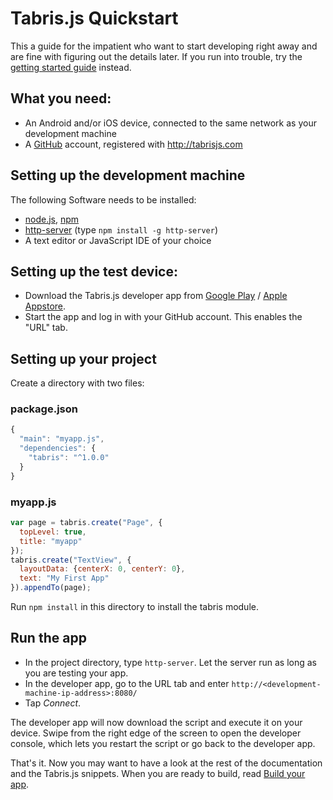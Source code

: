 ---
---
# Tabris.js Quickstart

This a guide for the impatient who want to start developing right away and are fine with figuring out the details later. If you run into trouble, try the [getting started guide](getting-started.md) instead.

## What you need:

- An Android and/or iOS device, connected to the same network as your development machine
- A [GitHub](https://github.com/) account, registered with http://tabrisjs.com

## Setting up the development machine

The following Software needs to be installed:

- [node.js](https://nodejs.org/), [npm](https://docs.npmjs.com/getting-started/installing-node)
- [http-server](https://www.npmjs.com/package/http-server) (type `npm install -g http-server`)
- A text editor or JavaScript IDE of your choice

## Setting up the test device:

- Download the Tabris.js developer app from [Google Play](https://play.google.com/store/apps/details?id=com.eclipsesource.tabris.js) / [Apple Appstore](https://itunes.apple.com/us/app/tabris.js/id939600018?mt=8).
- Start the app and log in with your GitHub account. This enables the "URL" tab.

## Setting up your project

Create a directory with two files:

### package.json

```js
{
  "main": "myapp.js",
  "dependencies": {
    "tabris": "^1.0.0"
  }
}
```

### myapp.js

```js
var page = tabris.create("Page", {
  topLevel: true,
  title: "myapp"
});
tabris.create("TextView", {
  layoutData: {centerX: 0, centerY: 0},
  text: "My First App"
}).appendTo(page);
```

Run `npm install` in this directory to install the tabris module.

## Run the app

- In the project directory, type `http-server`. Let the server run as long as you are testing your app.
- In the developer app, go to the URL tab and enter `http://<development-machine-ip-address>:8080/`
- Tap *Connect*.

The developer app will now download the script and execute it on your device. Swipe from the right edge of the screen to open the developer console, which lets you restart the script or go back to the developer app.

That's it. Now you may want to have a look at the rest of the documentation and the Tabris.js snippets. When you are ready to build, read [Build your app](build.md).

